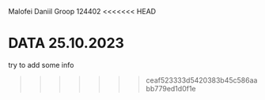 Malofei Daniil
Groop 124402
<<<<<<< HEAD

DATA 25.10.2023
=======
try to add some info
>>>>>>> ceaf523333d5420383b45c586aabb779ed1d0f1e
